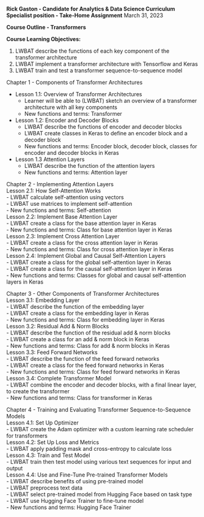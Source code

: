 **Rick Gaston - Candidate for Analytics & Data Science Curriculum Specialist position - Take-Home Assignment** 
March 31, 2023

**Course Outline - Transformers**

**Course Learning Objectives:**  
1) LWBAT describe the functions of each key component of the transformer architecture  
2) LWBAT implement a transformer architecture with Tensorflow and Keras  
3) LWBAT train and test a transformer sequence-to-sequence model  

Chapter 1 - Components of Transformer Architectures  
- Lesson 1.1: Overview of Transformer Architectures  
  - Learner will be able to (LWBAT) sketch an overview of a transformer architecture with all key components  
  - New functions and terms: Transformer  
- Lesson 1.2: Encoder and Decoder Blocks  
  - LWBAT describe the functions of encoder and decoder blocks  
  - LWBAT create classes in Keras to define an encoder block and a decoder block  
  - New functions and terms: Encoder block, decoder block, classes for encoder and decoder blocks in Keras  
 - Lesson 1.3 Attention Layers  
   - LWBAT describe the function of the attention layers  
   - New functions and terms: Attention layer  
  
Chapter 2 - Implementing Attention Layers  
    Lesson 2.1: How Self-Attention Works  
        - LWBAT calculate self-attention using vectors  
        - LWBAT use matrices to implement self-attention  
        - New functions and terms: Self-attention  
    Lesson 2.2: Implement Base Attention Layer  
        - LWBAT create a class for the base attention layer in Keras  
        - New functions and terms: Class for base attention layer in Keras  
    Lesson 2.3: Implement Cross Attention Layer  
        - LWBAT create a class for the cross attention layer in Keras   
        - New functions and terms: Class for cross attention layer in Keras  
    Lesson 2.4: Implement Global and Causal Self-Attention Layers  
        - LWBAT create a class for the global self-attention layer in Keras  
        - LWBAT create a class for the causal self-attention layer in Keras  
        - New functions and terms: Classes for global and causal self-attention layers in Keras  
  
Chapter 3 - Other Components of Transformer Architectures  
    Lesson 3.1: Embedding Layer  
        - LWBAT describe the function of the embedding layer  
        - LWBAT create a class for the embedding layer in Keras  
        - New functions and terms: Class for embedding layer in Keras  
    Lesson 3.2: Residual Add & Norm Blocks  
        - LWBAT describe the function of the residual add & norm blocks  
        - LWBAT create a class for an add & norm block in Keras  
        - New functions and terms: Class for add & norm blocks in Keras  
    Lesson 3.3: Feed Forward Networks  
        - LWBAT describe the function of the feed forward networks  
        - LWBAT create a class for the feed forward networks in Keras  
        - New functions and terms: Class for feed forward networks in Keras  
    Lesson 3.4: Complete Transformer Model  
        - LWBAT combine the encoder and decoder blocks, with a final linear layer, to create the transformer  
        - New functions and terms: Class for transformer in Keras  
  
Chapter 4 - Training and Evaluating Transformer Sequence-to-Sequence Models  
    Lesson 4.1: Set Up Optimizer  
        - LWBAT create the Adam optimizer with a custom learning rate scheduler for transformers  
    Lesson 4.2: Set Up Loss and Metrics  
        - LWBAT apply padding mask and cross-entropy to calculate loss  
    Lesson 4.3: Train and Test Model  
        - LWBAT train then test model using various text sequences for input and output  
    Lesson 4.4: Use and Fine-Tune Pre-trained Transformer Models  
        - LWBAT describe benefits of using pre-trained model  
        - LWBAT preprocess text data  
        - LWBAT select pre-trained model from Hugging Face based on task type  
        - LWBAT use Hugging Face Trainer to fine-tune model  
        - New functions and terms: Hugging Face Trainer  
  

